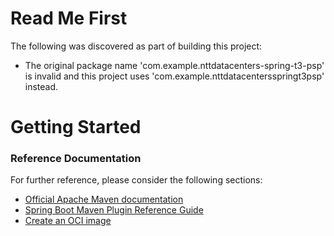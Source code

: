 # Read Me First
The following was discovered as part of building this project:

* The original package name 'com.example.nttdatacenters-spring-t3-psp' is invalid and this project uses 'com.example.nttdatacentersspringt3psp' instead.

# Getting Started

### Reference Documentation
For further reference, please consider the following sections:

* [Official Apache Maven documentation](https://maven.apache.org/guides/index.html)
* [Spring Boot Maven Plugin Reference Guide](https://docs.spring.io/spring-boot/docs/2.6.13/maven-plugin/reference/html/)
* [Create an OCI image](https://docs.spring.io/spring-boot/docs/2.6.13/maven-plugin/reference/html/#build-image)

